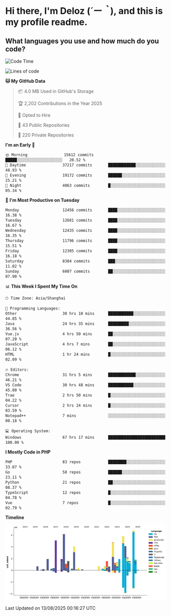 # **Hi there, I'm Deloz (*´ー｀*), and this is my profile readme.**

## **What languages you use and how much do you code?**

<!--START_SECTION:waka-->
![Code Time](http://img.shields.io/badge/Code%20Time-7%2C126%20hrs%2027%20mins-blue)

![Lines of code](https://img.shields.io/badge/From%20Hello%20World%20I%27ve%20Written-59.8%20million%20lines%20of%20code-blue)

**🐱 My GitHub Data** 

> 📦 4.0 MB Used in GitHub's Storage 
 > 
> 🏆 2,202 Contributions in the Year 2025
 > 
> 💼 Opted to Hire
 > 
> 📜 43 Public Repositories 
 > 
> 🔑 220 Private Repositories 
 > 
**I'm an Early 🐤** 

```text
🌞 Morning                15612 commits       █████░░░░░░░░░░░░░░░░░░░░   20.52 % 
🌆 Daytime                37217 commits       ████████████░░░░░░░░░░░░░   48.93 % 
🌃 Evening                19172 commits       ██████░░░░░░░░░░░░░░░░░░░   25.21 % 
🌙 Night                  4063 commits        █░░░░░░░░░░░░░░░░░░░░░░░░   05.34 % 
```
📅 **I'm Most Productive on Tuesday** 

```text
Monday                   12456 commits       ████░░░░░░░░░░░░░░░░░░░░░   16.38 % 
Tuesday                  12681 commits       ████░░░░░░░░░░░░░░░░░░░░░   16.67 % 
Wednesday                12435 commits       ████░░░░░░░░░░░░░░░░░░░░░   16.35 % 
Thursday                 11796 commits       ████░░░░░░░░░░░░░░░░░░░░░   15.51 % 
Friday                   12305 commits       ████░░░░░░░░░░░░░░░░░░░░░   16.18 % 
Saturday                 8384 commits        ███░░░░░░░░░░░░░░░░░░░░░░   11.02 % 
Sunday                   6007 commits        ██░░░░░░░░░░░░░░░░░░░░░░░   07.90 % 
```


📊 **This Week I Spent My Time On** 

```text
🕑︎ Time Zone: Asia/Shanghai

💬 Programming Languages: 
Other                    30 hrs 10 mins      ███████████░░░░░░░░░░░░░░   44.85 % 
Java                     24 hrs 35 mins      █████████░░░░░░░░░░░░░░░░   36.56 % 
Vue.js                   4 hrs 50 mins       ██░░░░░░░░░░░░░░░░░░░░░░░   07.20 % 
JavaScript               4 hrs 7 mins        ██░░░░░░░░░░░░░░░░░░░░░░░   06.12 % 
HTML                     1 hr 24 mins        █░░░░░░░░░░░░░░░░░░░░░░░░   02.09 % 

🔥 Editors: 
Chrome                   31 hrs 5 mins       ████████████░░░░░░░░░░░░░   46.21 % 
VS Code                  30 hrs 48 mins      ███████████░░░░░░░░░░░░░░   45.80 % 
Trae                     2 hrs 50 mins       █░░░░░░░░░░░░░░░░░░░░░░░░   04.22 % 
Cursor                   2 hrs 24 mins       █░░░░░░░░░░░░░░░░░░░░░░░░   03.59 % 
Notepad++                7 mins              ░░░░░░░░░░░░░░░░░░░░░░░░░   00.18 % 

💻 Operating System: 
Windows                  67 hrs 17 mins      █████████████████████████   100.00 % 
```

**I Mostly Code in PHP** 

```text
PHP                      83 repos            ████████░░░░░░░░░░░░░░░░░   33.07 % 
Go                       58 repos            ██████░░░░░░░░░░░░░░░░░░░   23.11 % 
Python                   21 repos            ██░░░░░░░░░░░░░░░░░░░░░░░   08.37 % 
TypeScript               12 repos            █░░░░░░░░░░░░░░░░░░░░░░░░   04.78 % 
Vue                      7 repos             █░░░░░░░░░░░░░░░░░░░░░░░░   02.79 % 
```



**Timeline**

![Lines of Code chart](https://raw.githubusercontent.com/deloz/deloz/main/assets/bar_graph.png)


 Last Updated on 13/08/2025 00:16:27 UTC
<!--END_SECTION:waka-->
